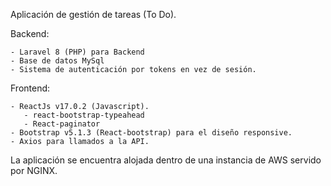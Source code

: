 
Aplicación de gestión de tareas (To Do).

Backend:

    - Laravel 8 (PHP) para Backend
    - Base de datos MySql
    - Sistema de autenticación por tokens en vez de sesión.

Frontend:

    - ReactJs v17.0.2 (Javascript).
       - react-bootstrap-typeahead
       - React-paginator 
    - Bootstrap v5.1.3 (React-bootstrap) para el diseño responsive.
    - Axios para llamados a la API.


La aplicación se encuentra alojada dentro de una instancia de AWS servido por NGINX.
